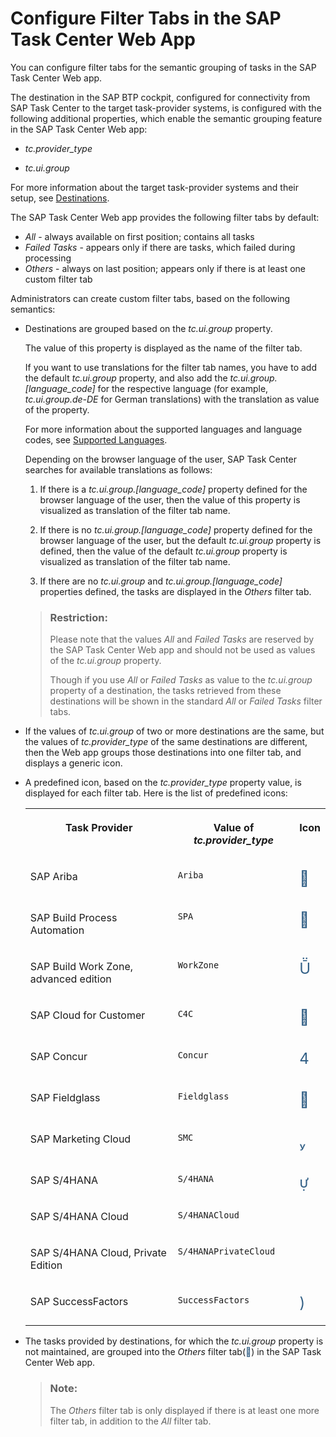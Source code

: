 <!-- loio53157da9e7ed498ea6b30298bf7d5213 -->

<link rel="stylesheet" type="text/css" href="../css/sap-icons.css"/>

# Configure Filter Tabs in the SAP Task Center Web App

You can configure filter tabs for the semantic grouping of tasks in the SAP Task Center Web app.

The destination in the SAP BTP cockpit, configured for connectivity from SAP Task Center to the target task-provider systems, is configured with the following additional properties, which enable the semantic grouping feature in the SAP Task Center Web app:

-   *tc.provider\_type*

-   *tc.ui.group*


For more information about the target task-provider systems and their setup, see [Destinations](destinations-3470733.md).

The SAP Task Center Web app provides the following filter tabs by default:

-   *All* - always available on first position; contains all tasks
-   *Failed Tasks* - appears only if there are tasks, which failed during processing
-   *Others* - always on last position; appears only if there is at least one custom filter tab

Administrators can create custom filter tabs, based on the following semantics:

-   Destinations are grouped based on the *tc.ui.group* property.

    The value of this property is displayed as the name of the filter tab.

    If you want to use translations for the filter tab names, you have to add the default *tc.ui.group* property, and also add the *tc.ui.group.\[language\_code\]* for the respective language \(for example, *tc.ui.group.de-DE* for German translations\) with the translation as value of the property.

    For more information about the supported languages and language codes, see [Supported Languages](../10-what-is/supported-languages-c66c693.md).

    Depending on the browser language of the user, SAP Task Center searches for available translations as follows:

    1.  If there is a *tc.ui.group.\[language\_code\]* property defined for the browser language of the user, then the value of this property is visualized as translation of the filter tab name.

    2.  If there is no *tc.ui.group.\[language\_code\]* property defined for the browser language of the user, but the default *tc.ui.group* property is defined, then the value of the default *tc.ui.group* property is visualized as translation of the filter tab name.

    3.  If there are no *tc.ui.group* and *tc.ui.group.\[language\_code\]* properties defined, the tasks are displayed in the *Others* filter tab.


    > ### Restriction:  
    > Please note that the values *All* and *Failed Tasks* are reserved by the SAP Task Center Web app and should not be used as values of the *tc.ui.group* property.
    > 
    > Though if you use *All* or *Failed Tasks* as value to the *tc.ui.group* property of a destination, the tasks retrieved from these destinations will be shown in the standard *All* or *Failed Tasks* filter tabs.

-   If the values of *tc.ui.group* of two or more destinations are the same, but the values of *tc.provider\_type* of the same destinations are different, then the Web app groups those destinations into one filter tab, and displays a generic icon.

-   A predefined icon, based on the *tc.provider\_type* property value, is displayed for each filter tab. Here is the list of predefined icons:


    <table>
    <tr>
    <th valign="top">

    Task Provider


    
    </th>
    <th valign="top">

    Value of *tc.provider\_type*


    
    </th>
    <th valign="top">

    Icon


    
    </th>
    </tr>
    <tr>
    <td valign="top">
    
    SAP Ariba


    
    </td>
    <td valign="top">
    
    `Ariba`


    
    </td>
    <td valign="top">
    
    <span style="font-size:24px;line-height: 28px;"><span style="color:#346187;"><span class="SAP-icons"></span></span></span>


    
    </td>
    </tr>
    <tr>
    <td valign="top">
    
    SAP Build Process Automation


    
    </td>
    <td valign="top">
    
    `SPA`


    
    </td>
    <td valign="top">
    
    <span style="font-size:24px;line-height: 28px;"><span style="color:#346187;"><span class="SAP-icons"></span></span></span>


    
    </td>
    </tr>
    <tr>
    <td valign="top">
    
    SAP Build Work Zone, advanced edition


    
    </td>
    <td valign="top">
    
    `WorkZone`


    
    </td>
    <td valign="top">
    
    <span style="font-size:24px;line-height: 28px;"><span style="color:#346187;"><span class="SAP-icons"></span></span></span>


    
    </td>
    </tr>
    <tr>
    <td valign="top">
    
    SAP Cloud for Customer


    
    </td>
    <td valign="top">
    
    `C4C`


    
    </td>
    <td valign="top">
    
    <span style="font-size:24px;line-height: 28px;"><span style="color:#346187;"><span class="SAP-icons"></span></span></span>


    
    </td>
    </tr>
    <tr>
    <td valign="top">
    
    SAP Concur


    
    </td>
    <td valign="top">
    
    `Concur`


    
    </td>
    <td valign="top">
    
    <span style="font-size:24px;line-height: 28px;"><span style="color:#346187;"><span class="SAP-icons"></span></span></span>


    
    </td>
    </tr>
    <tr>
    <td valign="top">
    
    SAP Fieldglass


    
    </td>
    <td valign="top">
    
    `Fieldglass`


    
    </td>
    <td valign="top">
    
    <span style="font-size:24px;line-height: 28px;"><span style="color:#346187;"><span class="SAP-icons"></span></span></span>


    
    </td>
    </tr>
    <tr>
    <td valign="top">
    
    SAP Marketing Cloud


    
    </td>
    <td valign="top">
    
    `SMC`


    
    </td>
    <td valign="top">
    
    <span style="font-size:24px;line-height: 28px;"><span style="color:#346187;"><span class="SAP-icons"></span></span></span>


    
    </td>
    </tr>
    <tr>
    <td valign="top">
    
    SAP S/4HANA


    
    </td>
    <td valign="top">
    
    `S/4HANA`


    
    </td>
    <td valign="top" rowspan="3">
    
    <span style="font-size:24px;line-height: 28px;"><span style="color:#346187;"><span class="SAP-icons"></span></span></span>


    
    </td>
    </tr>
    <tr>
    <td valign="top">
    
    SAP S/4HANA Cloud 


    
    </td>
    <td valign="top">
    
    `S/4HANACloud`


    
    </td>
    </tr>
    <tr>
    <td valign="top">
    
    SAP S/4HANA Cloud, Private Edition 


    
    </td>
    <td valign="top">
    
    `S/4HANAPrivateCloud`


    
    </td>
    </tr>
    <tr>
    <td valign="top">
    
    SAP SuccessFactors


    
    </td>
    <td valign="top">
    
    `SuccessFactors`


    
    </td>
    <td valign="top">
    
    <span style="font-size:24px;line-height: 28px;"><span style="color:#346187;"><span class="SAP-icons"></span></span></span>


    
    </td>
    </tr>
    </table>
    
-   The tasks provided by destinations, for which the *tc.ui.group* property is not maintained, are grouped into the *Others* filter tab\(<span style="color:#346187;"><span class="SAP-icons"></span></span>\) in the SAP Task Center Web app.

    > ### Note:  
    > The *Others* filter tab is only displayed if there is at least one more filter tab, in addition to the *All* filter tab.


